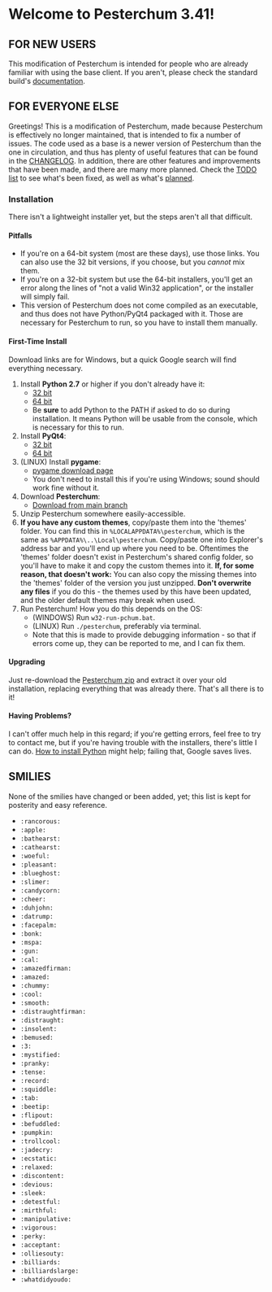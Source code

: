 Welcome to Pesterchum 3.41!
=============================

## FOR NEW USERS
This modification of Pesterchum is intended for people who are already familiar
with using the base client.
If you aren't, please check the standard build's [documentation][doc].

[doc]: https://github.com/illuminatedwax/pesterchum/blob/master/README.mkdn

## FOR EVERYONE ELSE
Greetings! This is a modification of Pesterchum, made because Pesterchum is
effectively no longer maintained, that is intended to fix a number of issues.
The code used as a base is a newer version of Pesterchum than the one in
circulation, and thus has plenty of useful features that can be found in the
[CHANGELOG][changes].
In addition, there are other features and improvements that have been made, and
there are many more planned. Check the [TODO list][todo-done] to see what's
been fixed, as well as what's [planned][todo-upcoming].

[changes]: https://github.com/karxi/pesterchum/blob/master/CHANGELOG.mkdn
[todo-done]: https://github.com/karxi/pesterchum/blob/master/TODO.mkdn#tododone
[todo-upcoming]: https://github.com/karxi/pesterchum/blob/master/TODO.mkdn#features

### Installation
There isn't a lightweight installer yet, but the steps aren't all that
difficult.

#### Pitfalls
* If you're on a 64-bit system (most are these days), use those links. You can
  also use the 32 bit versions, if you choose, but you *cannot* mix them.
* If you're on a 32-bit system but use the 64-bit installers, you'll get an
  error along the lines of "not a valid Win32 application", or the 
  installer will simply fail.
* This version of Pesterchum does not come compiled as an executable, and thus
  does not have Python/PyQt4 packaged with it. Those are necessary for
  Pesterchum to run, so you have to install them manually.

#### First-Time Install
Download links are for Windows, but a quick Google search will find everything
necessary.

1. Install **Python 2.7** or higher if you don't already have it:
    * [32 bit][python2-32]
    * [64 bit][python2-64]
    * Be **sure** to add Python to the PATH if asked to do so during
      installation. It means Python will be usable from the console,
      which is necessary for this to run.
2. Install **PyQt4**:
    * [32 bit][pyqt4-32]
    * [64 bit][pyqt4-64]
3. (LINUX) Install **pygame**:
    * [pygame download page][pygame-dl]
    * You don't need to install this if you're using Windows; sound should
      work fine without it.
4. Download **Pesterchum**:
    * [Download from main branch][pchum-zip]
5. Unzip Pesterchum somewhere easily-accessible.
6. **If you have any custom themes**, copy/paste them into the 'themes' folder.
   You can find this in `%LOCALAPPDATA%\pesterchum`, which is the same as
   `%APPDATA%\..\Local\pesterchum`. Copy/paste one into Explorer's address bar
   and you'll end up where you need to be.
   Oftentimes the 'themes' folder doesn't exist in Pesterchum's shared config
   folder, so you'll have to make it and copy the custom themes into it.
   __If, for some reason, that doesn't work:__
   You can also copy the missing themes into the 'themes' folder of the version
   you just unzipped. **Don't overwrite any files** if you do this - the themes
   used by this have been updated, and the older default themes may break when
   used.
7. Run Pesterchum! How you do this depends on the OS:
    * (WINDOWS) Run `w32-run-pchum.bat`.
    * (LINUX) Run `./pesterchum`, preferably via terminal.
    * Note that this is made to provide debugging information - so that if
      errors come up, they can be reported to me, and I can fix them.

[python2-32]: https://www.python.org/ftp/python/2.7.12/python-2.7.12.msi
[python2-64]: https://www.python.org/ftp/python/2.7.12/python-2.7.12.amd64.msi
[pyqt4-32]: http://sourceforge.net/projects/pyqt/files/PyQt4/PyQt-4.11.4/PyQt4-4.11.4-gpl-Py2.7-Qt4.8.7-x32.exe
[pyqt4-64]: http://sourceforge.net/projects/pyqt/files/PyQt4/PyQt-4.11.4/PyQt4-4.11.4-gpl-Py2.7-Qt4.8.7-x64.exe
[pygame-dl]: http://www.pygame.org/download.shtml
[pchum-zip]: https://github.com/karxi/pesterchum/archive/master.zip

#### Upgrading
Just re-download the [Pesterchum zip][pchum-zip] and extract it over your old
installation, replacing everything that was already there. That's all there is
to it!

#### Having Problems?
I can't offer much help in this regard; if you're getting errors, feel free to
try to contact me, but if you're having trouble with the installers, there's
little I can do. [How to install Python][howtogetpython] might help; failing
that, Google saves lives.

[howtogetpython]: http://www.howtogeek.com/197947/how-to-install-python-on-windows/



SMILIES
-------
None of the smilies have changed or been added, yet; this list is kept for
posterity and easy reference.

* `:rancorous:`
* `:apple:`
* `:bathearst:`
* `:cathearst:`
* `:woeful:`
* `:pleasant:`
* `:blueghost:`
* `:slimer:`
* `:candycorn:`
* `:cheer:`
* `:duhjohn:`
* `:datrump:`
* `:facepalm:`
* `:bonk:`
* `:mspa:`
* `:gun:`
* `:cal:`
* `:amazedfirman:`
* `:amazed:`
* `:chummy:`
* `:cool:`
* `:smooth:`
* `:distraughtfirman:`
* `:distraught:`
* `:insolent:`
* `:bemused:`
* `:3:`
* `:mystified:`
* `:pranky:`
* `:tense:`
* `:record:`
* `:squiddle:`
* `:tab:`
* `:beetip:`
* `:flipout:`
* `:befuddled:`
* `:pumpkin:`
* `:trollcool:`
* `:jadecry:`
* `:ecstatic:`
* `:relaxed:`
* `:discontent:`
* `:devious:`
* `:sleek:`
* `:detestful:`
* `:mirthful:`
* `:manipulative:`
* `:vigorous:`
* `:perky:`
* `:acceptant:`
* `:olliesouty:`
* `:billiards:`
* `:billiardslarge:`
* `:whatdidyoudo:`
